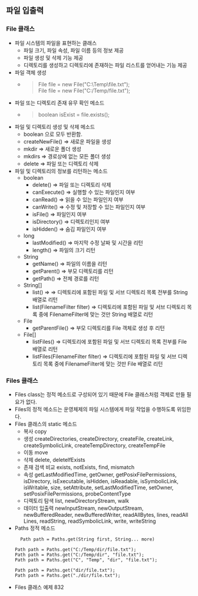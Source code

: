 ## 파일 입출력
### File 클래스
- 파일 시스템의 파일을 표현하는 클래스
  - 파일 크기, 파일 속성, 파일 이름 등의 정보 제공
  - 파일 생성 및 삭제 기능 제공
  - 디렉토리를 생성하고 디렉토리에 존재하는 파일 리스트를 얻어내는 기능 제공
- 파일 객체 생성
  - > File file = new File("C:\\Temp\\file.txt");<br>File file = new File("C:/Temp/file.txt");
- 파일 또는 디렉토리 존재 유무 확인 메소드
  - > boolean isExist = file.exists();
- 파일 및 디렉토리 생성 및 삭제 메소드
  - boolean 으로 모두 반환함. 
  - createNewFile() => 새로운 파일을 생성
  - mkdir => 새로운 폴더 생성
  - mkdirs => 경로상에 없는 모든 폴더 생성
  - delete => 파일 또는 디렉토리 삭제
- 파일 및 디렉토리의 정보를 리턴하는 메소드
  - boolean
    - delete() => 파일 또는 디렉토리 삭제
    - canExecute() => 실행할 수 있는 파일인지 여부
    - canRead() => 읽을 수 있는 파일인지 여부
    - canWrite() => 수정 및 저장할 수 있는 파일인지 여부
    - isFile() =>  파일인지 여부
    - isDirectory() => 디렉토리인지 여부
    - isHidden() => 숨김 파일인지 여부
  - long
    - lastModified() => 마지막 수정 날짜 및 시간을 리턴
    - length() => 파일의 크기 리턴
  - String
    - getName() => 파일의 이름을 리턴
    - getParent() => 부모 디렉토리를 리턴
    - getPath() =>  전체 경로를 리턴
  - String[]
    - list() =>  => 디렉토리에 포함된 파일 및 서브 디렉토리 목록 전부를 String 배열로 리턴
    - list(FilenameFilter filter) => 디렉토리에 포함된 파일 및 서브 디렉토리 목록 중에 FilenameFilter에 맞는 것만 String 배열로 리턴
  - File
    - getParentFile() => 부모 디렉토리를 File 객체로 생성 후 리턴
  - File[]
    - listFiles() => 디렉토리에 포함된 파일 및 서브 디렉토리 목록 전부를 File 배열로 리턴
    - listFiles(FilenameFilter filter) => 디렉토리에 포함된 파일 및 서브 디렉토리 목록 중에 FilenameFilter에 맞는 것만 File 배열로 리턴
### Files 클래스
- Files class는 정적 메소드로 구성되어 있기 때문에 File 클래스처럼 객체로 만들 필요가 없다.
- Files의 정적 메소드는 운영체제의 파일 시스템에게 파일 작업을 수행하도록 위임한다.
- Files 클래스의 static 메소드
  - 복사 copy
  - 생성 createDirectories, createDirectory, createFile, createLink, createSymbolicLink, createTempDirectory, createTempFile
  - 이동 move
  - 삭제 delete, deletelfExists
  - 존재 검색 비교 exists, notExists, find, mismatch
  - 속성 getLastModifiedTime, getOwner, getPosixFilePermissions, isDirectory, isExecutable, isHidden, isReadable, isSymbolicLink, isWritable, size, setAttribute, setLastModifiedTime, setOwner, setPosixFilePermissions, probeContentType
  - 디렉토리 탐색 list, newDirectoryStream, walk
  - 데이터 입출력 newInputStream, newOutputStream, newBufferedReader, newBufferedWriter, readAllBytes, lines, readAll Lines, readString, readSymbolicLink, write, writeString
- Paths 정적 메소드
  ```
    Path path = Paths.get(String first, String... more)
  
  Path path = Paths.get("C:/Temp/dir/file.txt");
  Path path = Paths.get("C:/Temp/dir", "file.txt");
  Path path = Paths.get("C", "Temp", "dir", "file.txt");
  
  Path path = Paths.get("dir/file.txt"); 
  Path path = Paths.get("./dir/file.txt");
  ```
- Files 클래스 예제 832